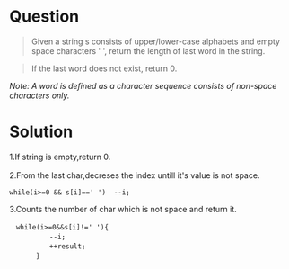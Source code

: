 # Question  
>Given a string s consists of upper/lower-case alphabets and empty space characters ' ', return the length of last word in the string.

>If the last word does not exist, return 0.

*Note: A word is defined as a character sequence consists of non-space characters only.*  

# Solution  
1.If string is empty,return 0.  

2.From the last char,decreses the index untill it's value is not space.　　

  `while(i>=0 && s[i]==' ')  --i;`  

3.Counts the number of char which is not space and return it.  

```
　while(i>=0&&s[i]!=' '){  
　　　　　　--i;  
　　　　　　++result;  
　　　　}  
```

